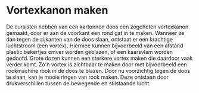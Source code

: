 # Vortexkanon maken
De cursisten hebben van een kartonnen doos een zogeheten vortexkanon gemaakt, door er aan de voorkant een rond gat in te maken. Wanneer ze dan tegen de zijkanten van de doos slaan, ontstaat er een krachtige luchtstroom (een vortex). Hiermee kunnen bijvoorbeeld van een afstand plastic bekertjes omver worden geblazen, of een kaarsvlam worden gedoofd. Grote dozen kunnen een sterkere vortex maken die daardoor vaak verder komt. Zo'n vortex is zichtbaar te maken door met bijvoorbeeld een rookmachine rook in de doos te blazen. Door nu voorzichtig tegen de doos te slaan, kan je mooie ringen van rook maken. Deze ontstaan door drukverschillen tussen de bewegende en stilstaande lucht.
